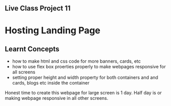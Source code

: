 ## Live Class Project 11

# Hosting Landing Page

## Learnt Concepts

- how to make html and css code for more banners, cards, etc
- how to use flex box proerties properly to make webpages responsive for all screens
- setting proper height and width property for both containers and and cards, blogs etc inside the container 

Honest time to create this webpage for large screen is 1 day. Half day is or making webpage responsive in all other screens.